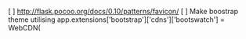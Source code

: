 [ ] http://flask.pocoo.org/docs/0.10/patterns/favicon/
[ ] Make boostrap theme utilising app.extensions['bootstrap']['cdns']['bootswatch'] = WebCDN(
